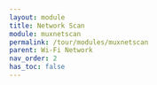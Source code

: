 ```yaml
---
layout: module
title: Network Scan
module: muxnetscan
permalink: /tour/modules/muxnetscan
parent: Wi-Fi Network
nav_order: 2
has_toc: false
---
```

